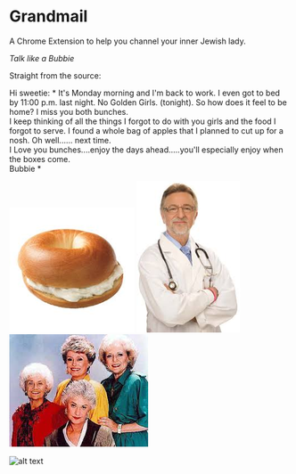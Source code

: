 # Grandmail

A Chrome Extension to help you channel your inner Jewish lady.  

*Talk like a Bubbie*  

Straight from the source:

Hi sweetie:
*
It's Monday morning and I'm back to work.  I even got to bed by 
11:00 p.m. last night.  No Golden Girls.  (tonight).
So how does it feel to be home?  I miss you both bunches.  
I keep thinking of all the things I forgot to do with you girls and the
 food I forgot to serve.  I found a whole bag of apples that I planned 
 to cut up for a nosh.  Oh well...... next time.   
I Love you bunches....enjoy the days ahead.....you'll especially enjoy 
when the boxes come.  
Bubbie 
*

![alt text](app/images/grandma-stuff/bagel.jpg "Bagels")
![alt text](app/images/grandma-stuff/doctor.jpg "Doctors")
![alt text](app/images/grandma-stuff/golden-girls.jpg "Golden Girls")


![alt text](http://i.giphy.com/c8oSKGsFdpQSQ.gif "Demoooooo")


